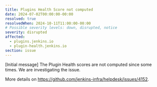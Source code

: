 ```yaml
---
title: Plugins Health Score not computed
date: 2024-07-02T00:00:00-00:00
resolved: true
resolvedWhen: 2024-10-11T11:00:00-00:00
# Possible severity levels: down, disrupted, notice
severity: disrupted
affected:
  - plugins.jenkins.io
  - plugin-health.jenkins.io
section: issue
---
```


[Initial message]
The Plugin Health scores are not computed since some times. We are investigating the issue.

More details on <https://github.com/jenkins-infra/helpdesk/issues/4152>.
